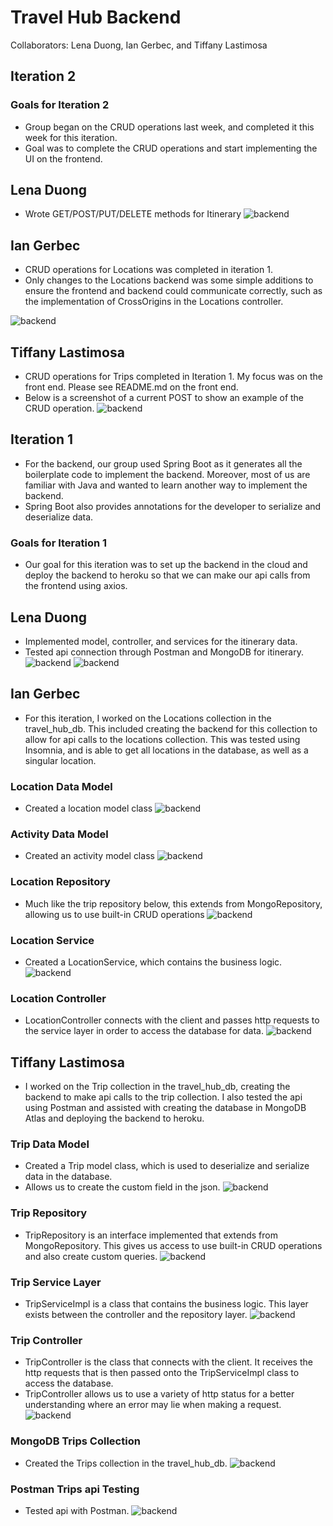 # Travel Hub Backend
Collaborators: Lena Duong, Ian Gerbec, and Tiffany Lastimosa

## Iteration 2

### Goals for Iteration 2
- Group began on the CRUD operations last week, and completed it this week for this iteration.
- Goal was to complete the CRUD operations and start implementing the UI on the frontend.

## Lena Duong
- Wrote GET/POST/PUT/DELETE methods for Itinerary
![backend](https://github.ccs.neu.edu/NEU-CS5610-SU22/team-emerald-backend-travel-hub/blob/main/screenshots/LD-Iteration2-Postman.png?raw=true)

## Ian Gerbec
- CRUD operations for Locations was completed in iteration 1.
- Only changes to the Locations backend was some simple additions to ensure the frontend
and backend could communicate correctly, such as the implementation of CrossOrigins in the
  Locations controller.
  
![backend](https://github.ccs.neu.edu/NEU-CS5610-SU22/team-emerald-backend-travel-hub/blob/main/screenshots/IG-CrossOrigin-Locations-Controller.jpg?raw=true)

## Tiffany Lastimosa
- CRUD operations for Trips completed in Iteration 1. My focus was on the front end. Please
see README.md on the front end.
- Below is a screenshot of a current POST to show an example of the CRUD operation.
![backend](https://github.ccs.neu.edu/NEU-CS5610-SU22/team-emerald-backend-travel-hub/blob/main/screenshots/TL-Iter2-Postman.jpg?raw=true)

## Iteration 1
- For the backend, our group used Spring Boot as it generates all the boilerplate code to implement
the backend. Moreover, most of us are familiar with Java and wanted to learn another way to
implement the backend.
- Spring Boot also provides annotations for the developer to serialize and deserialize data. 

### Goals for Iteration 1
- Our goal for this iteration was to set up the backend in the cloud and deploy the backend
to heroku so that we can make our api calls from the frontend using axios.

## Lena Duong
- Implemented model, controller, and services for the itinerary data.
- Tested api connection through Postman and MongoDB for itinerary.
![backend](https://github.ccs.neu.edu/NEU-CS5610-SU22/team-emerald-backend-travel-hub/blob/main/screenshots/MongoDBItinerary.png?raw=true)
![backend](https://github.ccs.neu.edu/NEU-CS5610-SU22/team-emerald-backend-travel-hub/blob/main/screenshots/PostmanItinerary.png?raw=true)

## Ian Gerbec
- For this iteration, I worked on the Locations collection in the travel_hub_db. This included creating
the backend for this collection to allow for api calls to the locations collection. This was
tested using Insomnia, and is able to get all locations in the database, as well as a singular location.
  
### Location Data Model
- Created a location model class 
![backend](https://github.ccs.neu.edu/NEU-CS5610-SU22/team-emerald-backend-travel-hub/blob/main/screenshots/IG-LocationDataModel.png?raw=true)
  
### Activity Data Model
- Created an activity model class 
![backend](https://github.ccs.neu.edu/NEU-CS5610-SU22/team-emerald-backend-travel-hub/blob/main/screenshots/IG-ActivityDataModel.png?raw=true)

### Location Repository
- Much like the trip repository below, this extends from MongoRepository, allowing us to use built-in
CRUD operations
![backend](https://github.ccs.neu.edu/NEU-CS5610-SU22/team-emerald-backend-travel-hub/blob/main/screenshots/IG-LocationRepository.png?raw=true)
  
### Location Service
- Created a LocationService, which contains the business logic. 
![backend](https://github.ccs.neu.edu/NEU-CS5610-SU22/team-emerald-backend-travel-hub/blob/main/screenshots/IG-LocationService.png?raw=true)

### Location Controller
- LocationController connects with the client and passes http requests to the service layer in order
to access the database for data.
![backend](https://github.ccs.neu.edu/NEU-CS5610-SU22/team-emerald-backend-travel-hub/blob/main/screenshots/IG-LocationController.png?raw=true)

## Tiffany Lastimosa
- I worked on the Trip collection in the travel_hub_db, creating the backend to make api calls to
the trip collection. I also tested the api using Postman and assisted with creating the database in
MongoDB Atlas and deploying the backend to heroku.

### Trip Data Model
- Created a Trip model class, which is used to deserialize and serialize data in the database.
- Allows us to create the custom field in the json.
![backend](https://github.ccs.neu.edu/NEU-CS5610-SU22/team-emerald-backend-travel-hub/blob/tl-branch/screenshots/TL-TripDataModel.jpg?raw=true)

### Trip Repository
- TripRepository is an interface implemented that extends from MongoRepository. This gives us access
to use built-in CRUD operations and also create custom queries.
![backend](https://github.ccs.neu.edu/NEU-CS5610-SU22/team-emerald-backend-travel-hub/blob/tl-branch/screenshots/TL-TripRepository.jpg?raw=true)

### Trip Service Layer
- TripServiceImpl is a class that contains the business logic. This layer exists between 
the controller and the repository layer.
![backend](https://github.ccs.neu.edu/NEU-CS5610-SU22/team-emerald-backend-travel-hub/blob/tl-branch/screenshots/TL-TripServiceImpl.jpg?raw=true)

### Trip Controller
- TripController is the class that connects with the client. It receives the http requests that
is then passed onto the TripServiceImpl class to access the database. 
- TripController allows us to use a variety of http status for a better understanding where
an error may lie when making a request.
![backend](https://github.ccs.neu.edu/NEU-CS5610-SU22/team-emerald-backend-travel-hub/blob/tl-branch/screenshots/TL-TripController.jpg?raw=true)

### MongoDB Trips Collection
- Created the Trips collection in the travel_hub_db.
![backend](https://github.ccs.neu.edu/NEU-CS5610-SU22/team-emerald-backend-travel-hub/blob/tl-branch/screenshots/TL-MongoDBTrips.jpg?raw=true)

### Postman Trips api Testing
- Tested api with Postman.
![backend](https://github.ccs.neu.edu/NEU-CS5610-SU22/team-emerald-backend-travel-hub/blob/tl-branch/screenshots/TL-TripPostman.jpg?raw=true)

